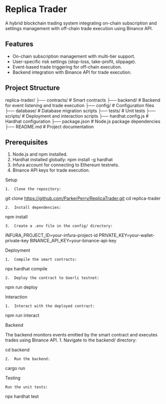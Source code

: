# Replica Trader

A hybrid blockchain trading system integrating on-chain subscription and settings management with off-chain trade execution using Binance API.

## Features

- On-chain subscription management with multi-tier support.
- User-specific risk settings (stop-loss, take-profit, slippage).
- Event-based trade triggering for off-chain execution.
- Backend integration with Binance API for trade execution.

## Project Structure

replica-trader/
├── contracts/                # Smart contracts
├── backend/                  # Backend for event listening and trade execution
├── config/                   # Configuration files
├── database/                 # Database migration scripts
├── tests/                    # Unit tests
├── scripts/                  # Deployment and interaction scripts
├── hardhat.config.js         # Hardhat configuration
├── package.json              # Node.js package dependencies
├── README.md                 # Project documentation


## Prerequisites

1. Node.js and npm installed.
2. Hardhat installed globally:
   npm install -g hardhat
3.	Infura account for connecting to Ethereum testnets.
4.	Binance API keys for trade execution.


Setup

	1.	Clone the repository:

git clone https://github.com/ParkerPerry/ReplicaTrader.git
cd replica-trader

	2.	Install dependencies:

npm install

	3.	Create a .env file in the config/ directory:

INFURA_PROJECT_ID=your-infura-project-id
PRIVATE_KEY=your-wallet-private-key
BINANCE_API_KEY=your-binance-api-key


Deployment

	1.	Compile the smart contracts:

npx hardhat compile

	2.	Deploy the contract to Goerli testnet:

npm run deploy


Interaction

	1.	Interact with the deployed contract:

npm run interact



Backend

The backend monitors events emitted by the smart contract and executes trades using Binance API.
	1.	Navigate to the backend/ directory:

cd backend

	2.	Run the backend:
cargo run



Testing

	Run the unit tests:

npx hardhat test


